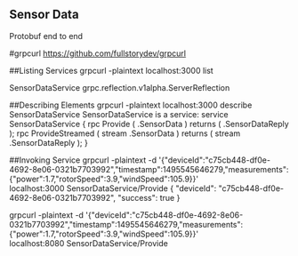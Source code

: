 ## Sensor Data

Protobuf end to end



#grpcurl
https://github.com/fullstorydev/grpcurl

##Listing Services
grpcurl -plaintext localhost:3000 list

SensorDataService
grpc.reflection.v1alpha.ServerReflection

##Describing Elements
grpcurl -plaintext localhost:3000 describe SensorDataService
SensorDataService is a service:
service SensorDataService {
rpc Provide ( .SensorData ) returns ( .SensorDataReply );
rpc ProvideStreamed ( stream .SensorData ) returns ( stream .SensorDataReply );
}

##Invoking Service
grpcurl -plaintext -d '{"deviceId":"c75cb448-df0e-4692-8e06-0321b7703992","timestamp":1495545646279,"measurements":{"power":1.7,"rotorSpeed":3.9,"windSpeed":105.9}}' \
localhost:3000 SensorDataService/Provide
{
"deviceId": "c75cb448-df0e-4692-8e06-0321b7703992",
"success": true
}

grpcurl -plaintext -d '{"deviceId":"c75cb448-df0e-4692-8e06-0321b7703992","timestamp":1495545646279,"measurements":{"power":1.7,"rotorSpeed":3.9,"windSpeed":105.9}}' \
localhost:8080 SensorDataService/Provide
